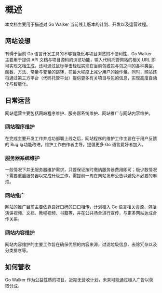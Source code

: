 # 概述

本文档主要用于描述对 Go Walker 当前线上版本的计划、开发以及运营过程。

## 网站设想

有碍于当前 Go 语言开发工具的不够智能化与项目浏览的不便利性，Go Walker 主要用于提供 API 文档与项目源码的浏览功能，输入代码托管网站的相关 URL 即可实现文档生成，还可通过鼠标单击轻松实现在当前包或包与包之间的各种类型、函数、方法、常量与变量的跳转，在最大程度上减少用户的操作量。同时，网站还将通过第三方平台（代码托管平台）提供更多有关项目与包的信息，实现高度自动化与智能化。

## 日常运营

网站运营主要包括网站程序维护、服务器系统维护、网站推广与网站内容维护。

### 网站程序维护

在完成主要开发工作并成功部署上线之后，网站程序的维护工作主要在于用户反馈的 Bug 与功能改进。维护工作由作者主导，提倡更多 Go 语言爱好者加入。

### 服务器系统维护

一般情况下并无服务器维护需求，只要保证按时缴纳服务器费用即可；极少数情况下需要重启服务器以完成升级工作，需提前一周在网站发布公告以避免不必要的麻烦。

### 网站推广

网站的推广目前主要依靠良好口碑的口口相传，计划植入 Go 语言相关资源，包括演讲视频、文档、教程视频、书籍等，并在公共场合进行宣传，与更多网站达成合作关系。

### 网站内容维护

网站内容维护的主要工作旨在确保优质的内容来源，过滤垃圾信息、去除冗杂以及分类排序等。

## 如何营收

Go Walker 作为公益性质的项目，近期无营收计划，未来可能通过植入广告以获取分成。